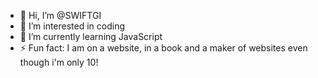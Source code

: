 - 👋 Hi, I’m @SWIFTGI
- 👀 I’m interested in coding
- 🌱 I’m currently learning JavaScript
- ⚡ Fun fact: I am on a website, in a book and a maker of websites even though i'm only 10!

<!---
SWIFTGI/SWIFTGI is a ✨ special ✨ repository because its `README.md` (this file) appears on your GitHub profile.
You can click the Preview link to take a look at your changes.
--->
